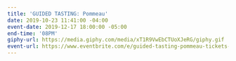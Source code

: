 ```yaml
---
title: 'GUIDED TASTING: Pommeau'
date: 2019-10-23 11:41:00 -04:00
event-date: 2019-12-17 18:00:00 -05:00
end-time: '08PM'
giphy-url: https://media.giphy.com/media/xT1R9VwEbCTUoXJeRG/giphy.gif
event-url: https://www.eventbrite.com/e/guided-tasting-pommeau-tickets-78199086573
---
```


